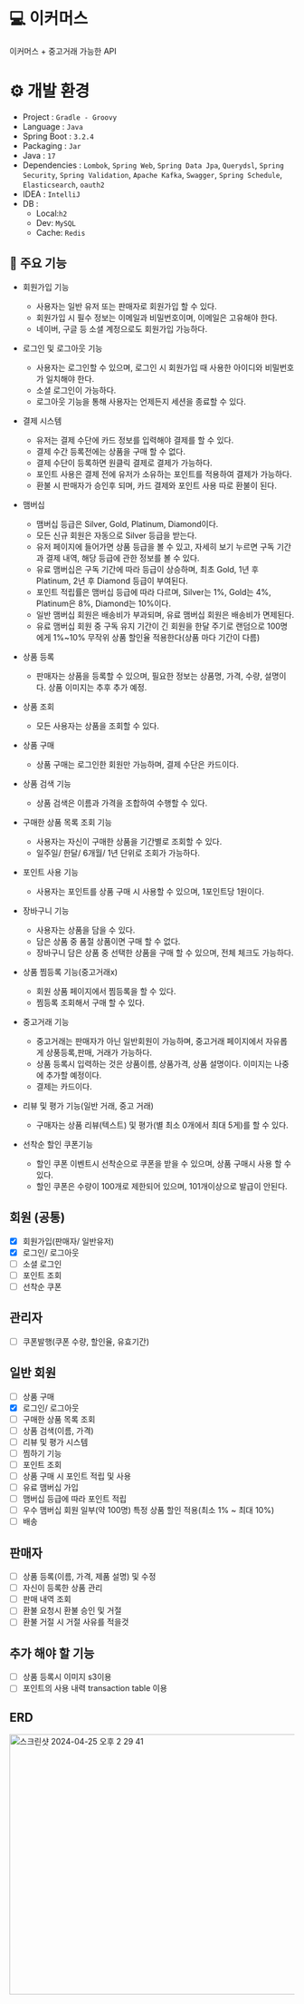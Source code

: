 # 💻 이커머스
이커머스 + 중고거래 가능한 API

# ⚙ 개발 환경
- Project : `Gradle - Groovy`
- Language : `Java`
- Spring Boot : `3.2.4`
- Packaging : `Jar`
- Java : `17`
- Dependencies : `Lombok`, `Spring Web`, `Spring Data Jpa`, `Querydsl`, `Spring Security`, `Spring Validation`, `Apache Kafka`, `Swagger`, `Spring Schedule`, `Elasticsearch`,
  `oauth2`
- IDEA : `IntelliJ`
- DB : 
  - Local:`h2`
  - Dev: `MySQL`
  - Cache: `Redis`


## 👀 주요 기능

- 회원가입 기능
   - 사용자는 일반 유저 또는 판매자로 회원가입 할 수 있다.
   - 회원가입 시 필수 정보는 이메일과 비밀번호이며, 이메일은 고유해야 한다.
   - 네이버, 구글 등 소셜 계정으로도 회원가입 가능하다.

- 로그인 및 로그아웃 기능
  - 사용자는 로그인할 수 있으며, 로그인 시 회원가입 때 사용한 아이디와 비밀번호가 일치해야 한다.
  - 소셜 로그인이 가능하다.
  - 로그아웃 기능을 통해 사용자는 언제든지 세션을 종료할 수 있다.

- 결제 시스템
  - 유저는 결제 수단에 카드 정보를 입력해야 결제를 할 수 있다.
  - 결제 수간 등록전에는 상품을 구매 할 수 없다.
  - 결제 수단이 등록하면 원클릭 결제로 결제가 가능하다.
  - 포인트 사용은 결제 전에 유저가 소유하는 포인트를 적용하여 결제가 가능하다.
  - 환불 시 판매자가 승인후 되며, 카드 결제와 포인트 사용 따로 환불이 된다.

- 맴버십
  - 맴버십 등급은 Silver, Gold, Platinum, Diamond이다.
  - 모든 신규 회원은 자동으로 Silver 등급을 받는다.
  - 유저 페이지에 들어가면 상품 등급을 볼 수 있고, 자세히 보기 누르면 구독 기간과 결제 내역, 해당 등급에 관한 정보를 볼 수 있다.
  - 유료 맴버십은 구독 기간에 따라 등급이 상승하며, 최초 Gold, 1년 후 Platinum, 2년 후 Diamond 등급이 부여된다.
  - 포인트 적립률은 맴버십 등급에 따라 다르며, Silver는 1%, Gold는 4%, Platinum은 8%, Diamond는 10%이다.
  - 일반 맴버십 회원은 배송비가 부과되며, 유료 맴버십 회원은 배송비가 면제된다.
  - 유료 맴버십 회원 중 구독 유지 기간이 긴 회원을 한달 주기로 랜덤으로 100명에게 1%~10% 무작위 상품 할인율 적용한다(상품 마다 기간이 다름)


- 상품 등록
  - 판매자는 상품을 등록할 수 있으며, 필요한 정보는 상품명, 가격, 수량, 설명이다. 상품 이미지는 추후 추가 예정.
    
- 상품 조회
  - 모든 사용자는 상품을 조회할 수 있다.

- 상품 구매
  - 상품 구매는 로그인한 회원만 가능하며, 결제 수단은 카드이다.
 
- 상품 검색 기능
  - 상품 검색은 이름과 가격을 조합하여 수행할 수 있다.

- 구매한 상품 목록 조회 기능
  - 사용자는 자신이 구매한 상품을 기간별로 조회할 수 있다.
  - 일주일/ 한달/ 6개월/ 1년 단위로 조회가 가능하다.
 
- 포인트 사용 기능
  - 사용자는 포인트를 상품 구매 시 사용할 수 있으며, 1포인트당 1원이다.

- 장바구니 기능
  - 사용자는 상품을 담을 수 있다.
  - 담은 상품 중 품절 상품이면 구매 할 수 없다.
  - 장바구니 담은 상품 중 선택한 상품을 구매 할 수 있으며, 전체 체크도 가능하다.

- 상품 찜등록 기능(중고거래x)
  - 회원 상품 페이지에서 찜등록을 할 수 있다.
  - 찜등록 조회해서 구매 할 수 있다.
    
- 중고거래 기능
  - 중고거래는 판매자가 아닌 일반회원이 가능하며, 중고거래 페이지에서 자유롭게 상풍등록,판매, 거래가 가능하다.
  - 상품 등록시 입력하는 것은 상품이름, 상품가격, 상품 설명이다. 이미지는 나중에 추가할 예정이다.
  - 결제는 카드이다.

- 리뷰 및 평가 기능(일반 거래, 중고 거래)
  - 구매자는 상품 리뷰(텍스트) 및 평가(별 최소 0개에서 최대 5게)를 할 수 있다.

- 선착순 할인 쿠폰기능
  - 할인 쿠폰 이벤트시 선착순으로 쿠폰을 받을 수 있으며, 상품 구매시 사용 할 수 있다.
  - 할인 쿠폰은 수량이 100개로 제한되어 있으며, 101개이상으로 발급이 안된다.


## 회원 (공통)
- [x] 회원가입(판매자/ 일반유저) 
- [x] 로그인/ 로그아웃
- [ ] 소셜 로그인
- [ ] 포인트 조회
- [ ] 선착순 쿠폰

## 관리자
- [ ] 쿠폰발행(쿠폰 수량, 할인율, 유효기간)


## 일반 회원
- [ ] 상품 구매
- [x] 로그인/ 로그아웃
- [ ] 구매한 상품 목록 조회
- [ ] 상품 검색(이름, 가격)
- [ ] 리뷰 및 평가 시스템
- [ ] 찜하기 기능
- [ ] 포인트 조회
- [ ] 상품 구매 시 포인트 적립 및 사용
- [ ] 유료 맴버십 가입
- [ ] 맴버십 등급에 따라 포인트 적립
- [ ] 우수 맴버십 회원 일부(약 100명) 특정 상품 할인 적용(최소 1% ~ 최대 10%)
- [ ] 배송

## 판매자
- [ ] 상품 등록(이름, 가격, 제품 설명) 및 수정
- [ ] 자신이 등록한 상품 관리
- [ ] 판매 내역 조회
- [ ] 환불 요청시 환불 승인 및 거절
- [ ] 환불 거절 시 거절 사유를 적을것

## 추가 해야 할 기능
- [ ] 상품 등록시 이미지 s3이용
- [ ] 포인트의 사용 내력 transaction table 이용

## ERD
<img width="828" height="459" alt="스크린샷 2024-04-25 오후 2 29 41" src="https://github.com/namomi/e-commerce/assets/65004844/21a828f5-c6e6-4b26-bda9-f37a210f5198">

